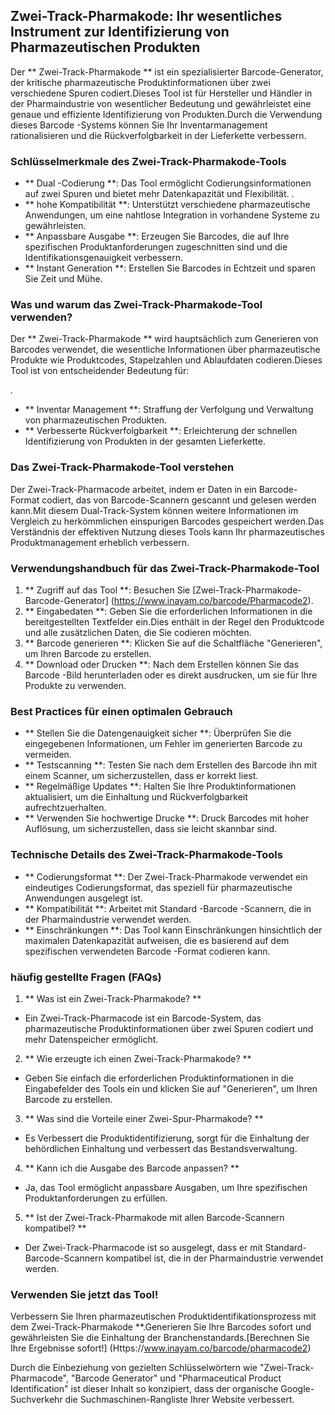 ## Zwei-Track-Pharmakode: Ihr wesentliches Instrument zur Identifizierung von Pharmazeutischen Produkten

Der ** Zwei-Track-Pharmakode ** ist ein spezialisierter Barcode-Generator, der kritische pharmazeutische Produktinformationen über zwei verschiedene Spuren codiert.Dieses Tool ist für Hersteller und Händler in der Pharmaindustrie von wesentlicher Bedeutung und gewährleistet eine genaue und effiziente Identifizierung von Produkten.Durch die Verwendung dieses Barcode -Systems können Sie Ihr Inventarmanagement rationalisieren und die Rückverfolgbarkeit in der Lieferkette verbessern.

### Schlüsselmerkmale des Zwei-Track-Pharmakode-Tools

- ** Dual -Codierung **: Das Tool ermöglicht Codierungsinformationen auf zwei Spuren und bietet mehr Datenkapazität und Flexibilität.
.
- ** hohe Kompatibilität **: Unterstützt verschiedene pharmazeutische Anwendungen, um eine nahtlose Integration in vorhandene Systeme zu gewährleisten.
- ** Anpassbare Ausgabe **: Erzeugen Sie Barcodes, die auf Ihre spezifischen Produktanforderungen zugeschnitten sind und die Identifikationsgenauigkeit verbessern.
- ** Instant Generation **: Erstellen Sie Barcodes in Echtzeit und sparen Sie Zeit und Mühe.

### Was und warum das Zwei-Track-Pharmakode-Tool verwenden?

Der ** Zwei-Track-Pharmakode ** wird hauptsächlich zum Generieren von Barcodes verwendet, die wesentliche Informationen über pharmazeutische Produkte wie Produktcodes, Stapelzahlen und Ablaufdaten codieren.Dieses Tool ist von entscheidender Bedeutung für:

.
- ** Inventar Management **: Straffung der Verfolgung und Verwaltung von pharmazeutischen Produkten.
- ** Verbesserte Rückverfolgbarkeit **: Erleichterung der schnellen Identifizierung von Produkten in der gesamten Lieferkette.

### Das Zwei-Track-Pharmakode-Tool verstehen

Der Zwei-Track-Pharmacode arbeitet, indem er Daten in ein Barcode-Format codiert, das von Barcode-Scannern gescannt und gelesen werden kann.Mit diesem Dual-Track-System können weitere Informationen im Vergleich zu herkömmlichen einspurigen Barcodes gespeichert werden.Das Verständnis der effektiven Nutzung dieses Tools kann Ihr pharmazeutisches Produktmanagement erheblich verbessern.

### Verwendungshandbuch für das Zwei-Track-Pharmakode-Tool

1. ** Zugriff auf das Tool **: Besuchen Sie [Zwei-Track-Pharmakode-Barcode-Generator] (https://www.inayam.co/barcode/Pharmacode2).
2. ** Eingabedaten **: Geben Sie die erforderlichen Informationen in die bereitgestellten Textfelder ein.Dies enthält in der Regel den Produktcode und alle zusätzlichen Daten, die Sie codieren möchten.
3. ** Barcode generieren **: Klicken Sie auf die Schaltfläche "Generieren", um Ihren Barcode zu erstellen.
4. ** Download oder Drucken **: Nach dem Erstellen können Sie das Barcode -Bild herunterladen oder es direkt ausdrucken, um sie für Ihre Produkte zu verwenden.

### Best Practices für einen optimalen Gebrauch

- ** Stellen Sie die Datengenauigkeit sicher **: Überprüfen Sie die eingegebenen Informationen, um Fehler im generierten Barcode zu vermeiden.
- ** Testscanning **: Testen Sie nach dem Erstellen des Barcode ihn mit einem Scanner, um sicherzustellen, dass er korrekt liest.
- ** Regelmäßige Updates **: Halten Sie Ihre Produktinformationen aktualisiert, um die Einhaltung und Rückverfolgbarkeit aufrechtzuerhalten.
- ** Verwenden Sie hochwertige Drucke **: Druck Barcodes mit hoher Auflösung, um sicherzustellen, dass sie leicht skannbar sind.

### Technische Details des Zwei-Track-Pharmakode-Tools

- ** Codierungsformat **: Der Zwei-Track-Pharmakode verwendet ein eindeutiges Codierungsformat, das speziell für pharmazeutische Anwendungen ausgelegt ist.
- ** Kompatibilität **: Arbeitet mit Standard -Barcode -Scannern, die in der Pharmaindustrie verwendet werden.
- ** Einschränkungen **: Das Tool kann Einschränkungen hinsichtlich der maximalen Datenkapazität aufweisen, die es basierend auf dem spezifischen verwendeten Barcode -Format codieren kann.

### häufig gestellte Fragen (FAQs)

1. ** Was ist ein Zwei-Track-Pharmakode? **
- Ein Zwei-Track-Pharmacode ist ein Barcode-System, das pharmazeutische Produktinformationen über zwei Spuren codiert und mehr Datenspeicher ermöglicht.

2. ** Wie erzeugte ich einen Zwei-Track-Pharmakode? **
- Geben Sie einfach die erforderlichen Produktinformationen in die Eingabefelder des Tools ein und klicken Sie auf "Generieren", um Ihren Barcode zu erstellen.

3. ** Was sind die Vorteile einer Zwei-Spur-Pharmakode? **
- Es Verbessert die Produktidentifizierung, sorgt für die Einhaltung der behördlichen Einhaltung und verbessert das Bestandsverwaltung.

4. ** Kann ich die Ausgabe des Barcode anpassen? **
- Ja, das Tool ermöglicht anpassbare Ausgaben, um Ihre spezifischen Produktanforderungen zu erfüllen.

5. ** Ist der Zwei-Track-Pharmakode mit allen Barcode-Scannern kompatibel? **
- Der Zwei-Track-Pharmacode ist so ausgelegt, dass er mit Standard-Barcode-Scannern kompatibel ist, die in der Pharmaindustrie verwendet werden.

### Verwenden Sie jetzt das Tool!

Verbessern Sie Ihren pharmazeutischen Produktidentifikationsprozess mit dem Zwei-Track-Pharmakode **.Generieren Sie Ihre Barcodes sofort und gewährleisten Sie die Einhaltung der Branchenstandards.[Berechnen Sie Ihre Ergebnisse sofort!] (Https://www.inayam.co/barcode/pharmacode2)

Durch die Einbeziehung von gezielten Schlüsselwörtern wie "Zwei-Track-Pharmacode", "Barcode Generator" und "Pharmaceutical Product Identification" ist dieser Inhalt so konzipiert, dass der organische Google-Suchverkehr die Suchmaschinen-Rangliste Ihrer Website verbessert.